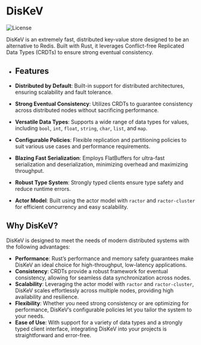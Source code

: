 # DisKeV

![License](https://img.shields.io/badge/license-MIT-blue.svg)

DisKeV is an extremely fast, distributed key-value store designed to be an alternative to Redis. Built with Rust, it leverages Conflict-free Replicated Data Types (CRDTs) to ensure strong eventual consistency.

- ## Features

- **Distributed by Default**: Built-in support for distributed architectures, ensuring scalability and fault tolerance.
- **Strong Eventual Consistency**: Utilizes CRDTs to guarantee consistency across distributed nodes without sacrificing performance.
- **Versatile Data Types**: Supports a wide range of data types for values, including `bool`, `int`, `float`, `string`, `char`, `list`, and `map`.
- **Configurable Policies**: Flexible replication and partitioning policies to suit various use cases and performance requirements.
- **Blazing Fast Serialization**: Employs FlatBuffers for ultra-fast serialization and deserialization, minimizing overhead and maximizing throughput.
- **Robust Type System**: Strongly typed clients ensure type safety and reduce runtime errors.
- **Actor Model**: Built using the actor model with `ractor` and `ractor-cluster` for efficient concurrency and easy scalability.

## Why DisKeV?

DisKeV is designed to meet the needs of modern distributed systems with the following advantages:
- **Performance**: Rust’s performance and memory safety guarantees make DisKeV an ideal choice for high-throughput, low-latency applications.
- **Consistency**: CRDTs provide a robust framework for eventual consistency, allowing for seamless data synchronization across nodes.
- **Scalability**: Leveraging the actor model with `ractor` and `ractor-cluster`, DisKeV scales effortlessly across multiple nodes, providing high availability and resilience.
- **Flexibility**: Whether you need strong consistency or are optimizing for performance, DisKeV’s configurable policies let you tailor the system to your needs.
- **Ease of Use**: With support for a variety of data types and a strongly typed client interface, integrating DisKeV into your projects is straightforward and error-free.
